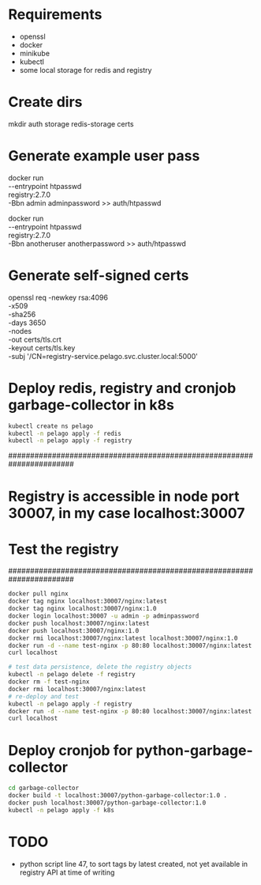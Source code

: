 # Requirements
- openssl
- docker
- minikube
- kubectl
- some local storage for redis and registry

# Create dirs
mkdir auth storage redis-storage certs

# Generate example user pass
docker run \
--entrypoint htpasswd \
registry:2.7.0 \
-Bbn admin adminpassword >> auth/htpasswd

docker run \
--entrypoint htpasswd \
registry:2.7.0 \
-Bbn anotheruser anotherpassword >> auth/htpasswd

# Generate self-signed certs
openssl req -newkey rsa:4096 \
    -x509 \
    -sha256 \
    -days 3650 \
    -nodes \
    -out certs/tls.crt \
    -keyout certs/tls.key \
    -subj '/CN=registry-service.pelago.svc.cluster.local:5000'

# Deploy redis, registry and cronjob garbage-collector in k8s
``` sh
kubectl create ns pelago
kubectl -n pelago apply -f redis
kubectl -n pelago apply -f registry
```

#######################################################################
# Registry is accessible in node port 30007, in my case localhost:30007
# Test the registry
#######################################################################
``` sh
docker pull nginx
docker tag nginx localhost:30007/nginx:latest
docker tag nginx localhost:30007/nginx:1.0
docker login localhost:30007 -u admin -p adminpassword
docker push localhost:30007/nginx:latest
docker push localhost:30007/nginx:1.0
docker rmi localhost:30007/nginx:latest localhost:30007/nginx:1.0
docker run -d --name test-nginx -p 80:80 localhost:30007/nginx:latest
curl localhost

# test data persistence, delete the registry objects
kubectl -n pelago delete -f registry
docker rm -f test-nginx
docker rmi localhost:30007/nginx:latest
# re-deploy and test
kubectl -n pelago apply -f registry
docker run -d --name test-nginx -p 80:80 localhost:30007/nginx:latest
curl localhost
```

# Deploy cronjob for python-garbage-collector
``` sh
cd garbage-collector
docker build -t localhost:30007/python-garbage-collector:1.0 .
docker push localhost:30007/python-garbage-collector:1.0
kubectl -n pelago apply -f k8s
```

# TODO
- python script line 47, to sort tags by latest created, not yet available in registry API at time of writing
